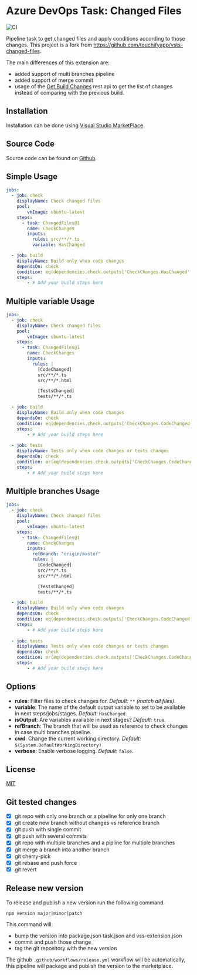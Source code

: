 # Azure DevOps Task: Changed Files

![CI](https://github.com/mohamedelhabib/vsts-changed-files/workflows/CI/badge.svg?event=push)

Pipeline task to get changed files and apply conditions according to those changes.
This project is a fork from https://github.com/touchifyapp/vsts-changed-files.

The main differences of this extension are:

- added support of multi branches pipeline
- added support of merge commit
- usage of the [Get Build Changes](https://docs.microsoft.com/en-us/rest/api/azure/devops/build/builds/get%20build%20changes?view=azure-devops-rest-6.0) rest api to get the list of changes instead of comparing with the previous build.

## Installation

Installation can be done using [Visual Studio MarketPlace](https://marketplace.visualstudio.com/items?itemName=mohamedelhabib.vsts-changed-files-multibranch).

## Source Code

Source code can be found on [Github](https://github.com/mohamedelhabib/vsts-changed-files-multibranch).

## Simple Usage

```yaml
jobs: 
  - job: check
    displayName: Check changed files
    pool:
        vmImage: ubuntu-latest
    steps:
      - task: ChangedFiles@1
        name: CheckChanges
        inputs:
          rules: src/**/*.ts
          variable: HasChanged

  - job: build
    displayName: Build only when code changes
    dependsOn: check
    condition: eq(dependencies.check.outputs['CheckChanges.HasChanged'], 'true')
    steps:
        - # Add your build steps here
```

## Multiple variable Usage

```yaml
jobs: 
  - job: check
    displayName: Check changed files
    pool:
        vmImage: ubuntu-latest
    steps:
      - task: ChangedFiles@1
        name: CheckChanges
        inputs:
          rules: |
            [CodeChanged]
            src/**/*.ts
            src/**/*.html

            [TestsChanged]
            tests/**/*.ts

  - job: build
    displayName: Build only when code changes
    dependsOn: check
    condition: eq(dependencies.check.outputs['CheckChanges.CodeChanged'], 'true')
    steps:
        - # Add your build steps here
        
  - job: tests
    displayName: Tests only when code changes or tests changes
    dependsOn: check
    condition: or(eq(dependencies.check.outputs['CheckChanges.CodeChanged'], 'true'), eq(dependencies.check.outputs['CheckChanges.TestsChanged'], 'true'))
    steps:
        - # Add your build steps here
```

## Multiple branches Usage

```yaml
jobs: 
  - job: check
    displayName: Check changed files
    pool:
        vmImage: ubuntu-latest
    steps:
      - task: ChangedFiles@1
        name: CheckChanges
        inputs:
          refBranch: "origin/master"
          rules: |
            [CodeChanged]
            src/**/*.ts
            src/**/*.html

            [TestsChanged]
            tests/**/*.ts

  - job: build
    displayName: Build only when code changes
    dependsOn: check
    condition: eq(dependencies.check.outputs['CheckChanges.CodeChanged'], 'true')
    steps:
        - # Add your build steps here
        
  - job: tests
    displayName: Tests only when code changes or tests changes
    dependsOn: check
    condition: or(eq(dependencies.check.outputs['CheckChanges.CodeChanged'], 'true'), eq(dependencies.check.outputs['CheckChanges.TestsChanged'], 'true'))
    steps:
        - # Add your build steps here
```

## Options

- __rules__: Filter files to check changes for.  _Default:_ `**` _(match all files)_.
- __variable__: The name of the default output variable to set to be available in next steps/jobs/stages. _Default:_ `HasChanged`.
- __isOutput__: Are variables available in next stages?  _Default:_ `true`.
- __refBranch__: The branch that will be used as reference to check changes in case multi branches pipeline.
- __cwd__: Change the current working directory. _Default:_ `$(System.DefaultWorkingDirectory)`
- __verbose__: Enable verbose logging. _Default:_ `false`.

## License

[MIT](https://raw.githubusercontent.com/mohamedelhabib/vsts-changed-files-multibranch/master/LICENSE)

## Git tested changes

- [x] git repo with only one branch or a pipeline for only one branch
- [x] git create new branch without changes vs reference branch
- [x] git push with single commit
- [x] git push with several commits
- [x] git repo with multiple branches and a pipline for multiple branches
- [x] git merge a branch into another branch
- [x] git cherry-pick
- [x] git rebase and push force
- [x] git revert

## Release new version

To release and publish a new version run the following command.

```shell
npm version major|minor|patch
```

This command will:

- bump the version into package.json task.json and vss-extension.json
- commit and push those change
- tag the git repository with the new version

The github `.github/workflows/release.yml` workflow will be automatically, this pipeline will package and publish the version to the marketplace.

